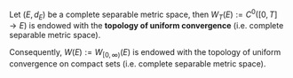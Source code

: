 Let $(E, d_E)$ be a complete separable metric space, then
$W_T(E):=C^0([0,T]\to E)$ is endowed with the **topology of uniform convergence** (i.e. complete separable metric space).

Consequently, $W(E):=W_{[0,\infty)}(E)$ is endowed with the topology of uniform convergence on compact sets (i.e. complete separable metric space).